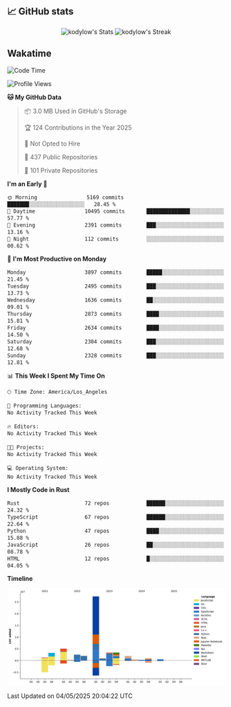 ## 📈 GitHub stats
<!--START_SECTION:github-->
<div class="badges-githubstats">
  <p align="center">
    <img src="https://github-readme-stats.vercel.app/api?username=kodylow&theme=tokyonight&show_icons=true&hide_border=true&count_private=true" alt="kodylow's Stats" height="165">
    <img src="https://github-readme-streak-stats.herokuapp.com/?user=kodylow&theme=tokyonight&hide_border=true" alt="kodylow's Streak" height="165">
  </p>
</div>
<!--END_SECTION:github-->

## Wakatime 
<!--START_SECTION:waka-->
![Code Time](http://img.shields.io/badge/Code%20Time-1%2C294%20hrs%2031%20mins-blue)

![Profile Views](http://img.shields.io/badge/Profile%20Views-0-blue)

**🐱 My GitHub Data** 

> 📦 3.0 MB Used in GitHub's Storage 
 > 
> 🏆 124 Contributions in the Year 2025
 > 
> 🚫 Not Opted to Hire
 > 
> 📜 437 Public Repositories 
 > 
> 🔑 101 Private Repositories 
 > 
**I'm an Early 🐤** 

```text
🌞 Morning                5169 commits        ███████░░░░░░░░░░░░░░░░░░   28.45 % 
🌆 Daytime                10495 commits       ██████████████░░░░░░░░░░░   57.77 % 
🌃 Evening                2391 commits        ███░░░░░░░░░░░░░░░░░░░░░░   13.16 % 
🌙 Night                  112 commits         ░░░░░░░░░░░░░░░░░░░░░░░░░   00.62 % 
```
📅 **I'm Most Productive on Monday** 

```text
Monday                   3897 commits        █████░░░░░░░░░░░░░░░░░░░░   21.45 % 
Tuesday                  2495 commits        ███░░░░░░░░░░░░░░░░░░░░░░   13.73 % 
Wednesday                1636 commits        ██░░░░░░░░░░░░░░░░░░░░░░░   09.01 % 
Thursday                 2873 commits        ████░░░░░░░░░░░░░░░░░░░░░   15.81 % 
Friday                   2634 commits        ████░░░░░░░░░░░░░░░░░░░░░   14.50 % 
Saturday                 2304 commits        ███░░░░░░░░░░░░░░░░░░░░░░   12.68 % 
Sunday                   2328 commits        ███░░░░░░░░░░░░░░░░░░░░░░   12.81 % 
```


📊 **This Week I Spent My Time On** 

```text
🕑︎ Time Zone: America/Los_Angeles

💬 Programming Languages: 
No Activity Tracked This Week

🔥 Editors: 
No Activity Tracked This Week

🐱‍💻 Projects: 
No Activity Tracked This Week

💻 Operating System: 
No Activity Tracked This Week
```

**I Mostly Code in Rust** 

```text
Rust                     72 repos            ██████░░░░░░░░░░░░░░░░░░░   24.32 % 
TypeScript               67 repos            ██████░░░░░░░░░░░░░░░░░░░   22.64 % 
Python                   47 repos            ████░░░░░░░░░░░░░░░░░░░░░   15.88 % 
JavaScript               26 repos            ██░░░░░░░░░░░░░░░░░░░░░░░   08.78 % 
HTML                     12 repos            █░░░░░░░░░░░░░░░░░░░░░░░░   04.05 % 
```



**Timeline**

![Lines of Code chart](https://raw.githubusercontent.com/Kodylow/Kodylow/master/assets/bar_graph.png)


 Last Updated on 04/05/2025 20:04:22 UTC
<!--END_SECTION:waka-->
